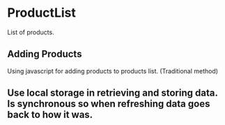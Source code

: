 # ProductList
List of products.

## Adding Products
Using javascript for adding products to products list. (Traditional method)

## Use local storage in retrieving and storing data. Is synchronous so when refreshing data goes back to how it was.
